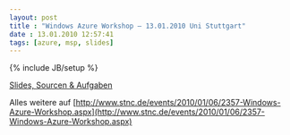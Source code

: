 ```yaml
---
layout: post
title : "Windows Azure Workshop – 13.01.2010 Uni Stuttgart"
date : 13.01.2010 12:57:41
tags: [azure, msp, slides]
---
```

{% include JB/setup %}

[Slides, Sourcen & Aufgaben](https://github.com/janbernloehr/2010-01-13-WindowsAzureWorkshop)

Alles weitere auf [http://www.stnc.de/events/2010/01/06/2357-Windows-Azure-Workshop.aspx](http://www.stnc.de/events/2010/01/06/2357-Windows-Azure-Workshop.aspx)
